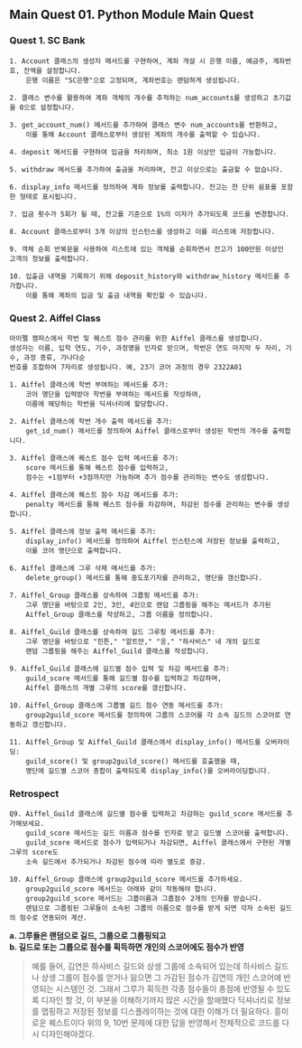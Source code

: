 ## Main Quest 01. Python Module Main Quest

### Quest 1. SC Bank

```
1. Account 클래스의 생성자 메서드를 구현하여, 계좌 개설 시 은행 이름, 예금주, 계좌번호, 잔액을 설정합니다.  
    은행 이름은 "SC은행"으로 고정되며, 계좌번호는 랜덤하게 생성됩니다.  

2. 클래스 변수를 활용하여 계좌 객체의 개수를 추적하는 num_accounts를 생성하고 초기값을 0으로 설정합니다.  

3. get_account_num() 메서드를 추가하여 클래스 변수 num_accounts를 반환하고,  
    이를 통해 Account 클래스로부터 생성된 계좌의 개수를 출력할 수 있습니다.  

4. deposit 메서드를 구현하여 입금을 처리하며, 최소 1원 이상만 입금이 가능합니다.  

5. withdraw 메서드를 추가하여 출금을 처리하며, 잔고 이상으로는 출금할 수 없습니다.  

6. display_info 메서드를 정의하여 계좌 정보를 출력합니다. 잔고는 천 단위 쉼표를 포함한 형태로 표시됩니다.  

7. 입금 횟수가 5회가 될 때, 잔고를 기준으로 1%의 이자가 추가되도록 코드를 변경합니다.  

8. Account 클래스로부터 3개 이상의 인스턴스를 생성하고 이를 리스트에 저장합니다.  

9. 객체 순회 반복문을 사용하여 리스트에 있는 객체를 순회하면서 잔고가 100만원 이상인 고객의 정보를 출력합니다.  

10. 입출금 내역을 기록하기 위해 deposit_history와 withdraw_history 메서드를 추가합니다.  
    이를 통해 계좌의 입금 및 출금 내역을 확인할 수 있습니다.  
```

### Quest 2. Aiffel Class

```
아이펠 캠퍼스에서 학번 및 퀘스트 점수 관리를 위한 Aiffel 클래스를 생성합니다.  
생성자는 이름, 입학 연도, 기수, 과정명을 인자로 받으며, 학번은 연도 마지막 두 자리, 기수, 과정 종류, 가나다순  
번호를 조합하여 7자리로 생성됩니다. 예, 23기 코어 과정의 경우 2322A01

1. Aiffel 클래스에 학번 부여하는 메서드를 추가:  
    코어 명단을 입력받아 학번을 부여하는 메서드를 작성하여,  
    이름에 해당하는 학번을 딕셔너리에 할당합니다.  

2. Aiffel 클래스에 학번 개수 출력 메서드를 추가:  
    get_id_num() 메서드를 정의하여 Aiffel 클래스로부터 생성된 학번의 개수를 출력합니다.  

3. Aiffel 클래스에 퀘스트 점수 입력 메서드를 추가:  
    score 메서드를 통해 퀘스트 점수를 입력하고,  
    점수는 +1점부터 +3점까지만 가능하며 추가 점수를 관리하는 변수도 생성합니다.  

4. Aiffel 클래스에 퀘스트 점수 차감 메서드를 추가:  
    penalty 메서드를 통해 퀘스트 점수를 차감하며, 차감된 점수를 관리하는 변수를 생성합니다.  

5. Aiffel 클래스에 정보 출력 메서드를 추가:  
    display_info() 메서드를 정의하여 Aiffel 인스턴스에 저장된 정보를 출력하고,  
    이를 코어 명단으로 출력합니다.  

6. Aiffel 클래스에 그루 삭제 메서드를 추가:  
    delete_group() 메서드를 통해 중도포기자를 관리하고, 명단을 갱신합니다.  

7. Aiffel_Group 클래스를 상속하여 그룹핑 메서드를 추가:  
    그루 명단을 바탕으로 2인, 3인, 4인으로 랜덤 그룹핑을 해주는 메서드가 추가된  
    Aiffel_Group 클래스를 작성하고, 그룹 이름을 정의합니다.  

8. Aiffel_Guild 클래스를 상속하여 길드 그루핑 메서드를 추가:  
    그루 명단을 바탕으로 "힌튼," "알트만," "응," "하사비스" 네 개의 길드로  
    랜덤 그룹핑을 해주는 Aiffel_Guild 클래스를 작성합니다.

9. Aiffel_Guild 클래스에 길드별 점수 입력 및 차감 메서드를 추가:  
    guild_score 메서드를 통해 길드별 점수를 입력하고 차감하며,  
    Aiffel 클래스의 개별 그루의 score를 갱신합니다.  

10. Aiffel_Group 클래스에 그룹별 길드 점수 연동 메서드를 추가:  
    group2guild_score 메서드를 정의하여 그룹의 스코어를 각 소속 길드의 스코어로 연동하고 갱신합니다.  

11. Aiffel_Group 및 Aiffel_Guild 클래스에서 display_info() 메서드를 오버라이딩:  
    guild_score() 및 group2guild_score() 메서드를 호출했을 때,  
    명단에 길드별 스코어 총합이 출력되도록 display_info()를 오버라이딩합니다.  
```

### Retrospect

```
Q9. Aiffel_Guild 클래스에 길드별 점수를 입력하고 차감하는 guild_score 메서드를 추가해보세요. 
    guild_score 메서드는 길드 이름과 점수를 인자로 받고 길드별 스코어를 출력합니다. 
    guild_score 메서드로 점수가 입력되거나 차감되면, Aiffel 클래스에서 구현된 개별 그루의 score도 
    소속 길드에서 추가되거나 차감된 점수에 따라 별도로 증감.  

10. Aiffel_Group 클래스에 group2guild_score 메서드를 추가하세요. 
    group2guild_score 메서드는 아래와 같이 작동해야 합니다.
    group2guild_score 메서드는 그룹이름과 그룹점수 2개의 인자를 받습니다.
    랜덤으로 그룹핑된 그루들이 소속된 그룹의 이름으로 점수를 받게 되면 각자 소속된 길드의 점수로 연동되어 계산.
```

**a. 그루들은 랜덤으로 길드, 그룹으로 그룹핑되고**  
**b. 길드로 또는 그룹으로 점수를 획득하면 개인의 스코어에도 점수가 반영**  
  
> 예를 들어, 김연은 하사비스 길드와 상생 그룹에 소속되어 있는데 하사비스 길드나 상생 그룹이 점수를 얻거나 잃으면 그 가감된 점수가 김연의 개인 스코어에 반영되는 시스템인 것. 그래서 그루가 획득한 각종 점수들이 총점에 반영될 수 있도록 디자인 할 것, 이 부분을 이해하기까지 많은 시간을 할애했다 딕셔너리로 정보를 맵핑하고 저장된 정보를 디스플레이하는 것에 대한 이해가 더 필요하다. 흥미로운 퀘스트이다 위의 9, 10번 문제에 대한 답을 반영해서 전체적으로 코드를 다시 디자인해야겠다.  
